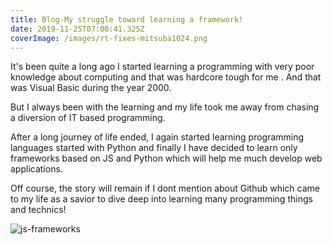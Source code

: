 ```yaml
---
title: Blog-My struggle toward learning a framework!
date: 2019-11-25T07:00:41.325Z
coverImage: /images/rt-fixes-mitsuba1024.png
---
```

It's been quite a long ago I started learning a programming with very poor knowledge about computing and that was hardcore tough for me . And that was Visual Basic during the year 2000.

But I always been with the learning and my life took me away from chasing a diversion of IT based programming.

After a long journey of life ended, I again started learning programming languages started with Python and finally I have decided to learn only frameworks based on JS and Python which will help me much develop web applications.

Off course, the story will remain if I dont mention about Github which came to my life as a savior to dive deep into learning many programming things and technics!

![js-frameworks](/images/frontend-javascript-frameworks-angular1551444402455.png "JS Frameworks ")
